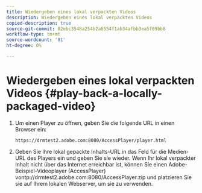 ```yaml
---
title: Wiedergeben eines lokal verpackten Videos
description: Wiedergeben eines lokal verpackten Videos
copied-description: true
source-git-commit: 02ebc3548a254b2a6554f1ab34afbb3ea5f09bb8
workflow-type: tm+mt
source-wordcount: '81'
ht-degree: 0%

---
```


# Wiedergeben eines lokal verpackten Videos {#play-back-a-locally-packaged-video}

1. Um einen Player zu öffnen, geben Sie die folgende URL in einen Browser ein:

   ```
   https://drmtest2.adobe.com:8080/AccessPlayer/player.html
   ```

1. Geben Sie Ihre lokal gepackte Inhalts-URL in das Feld für die Medien-URL des Players ein und geben Sie sie wieder.
Wenn Ihr lokal verpackter Inhalt nicht über das Internet erreichbar ist, können Sie einen Adobe-Beispiel-Videoplayer (AccessPlayer) von<span></span>tp://drmtest2.adobe.com:8080/AccessPlayer.zip und platzieren Sie sie auf Ihrem lokalen Webserver, um sie zu verwenden.
